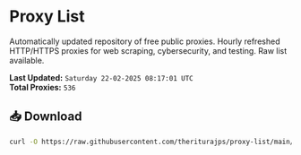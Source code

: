 # Proxy List

Automatically updated repository of free public proxies. Hourly refreshed HTTP/HTTPS proxies for web scraping, cybersecurity, and testing. Raw list available.

**Last Updated:** `Saturday 22-02-2025 08:17:01 UTC`  
**Total Proxies:** `536`

## 📥 Download
```bash
curl -O https://raw.githubusercontent.com/theriturajps/proxy-list/main/proxies.txt
